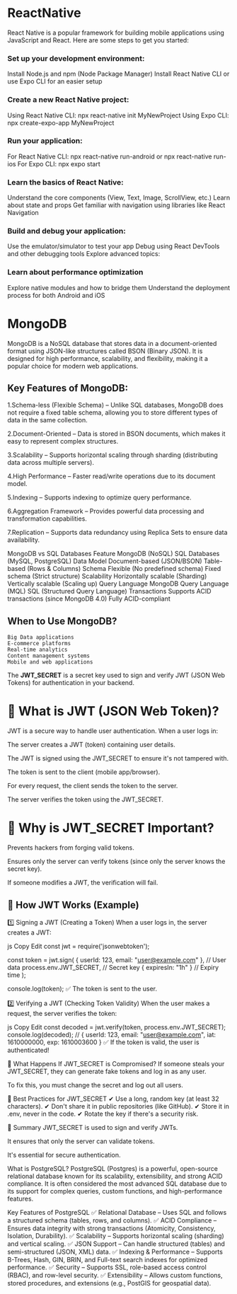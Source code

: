 # ReactNative
React Native is a popular framework for building mobile applications using JavaScript and React. Here are some steps to get you started:

### Set up your development environment:

Install Node.js and npm (Node Package Manager)
Install React Native CLI or use Expo CLI for an easier setup
### Create a new React Native project:

Using React Native CLI: npx react-native init MyNewProject
Using Expo CLI: npx create-expo-app MyNewProject
### Run your application:

For React Native CLI: npx react-native run-android or npx react-native run-ios
For Expo CLI: npx expo start
### Learn the basics of React Native:

Understand the core components (View, Text, Image, ScrollView, etc.)
Learn about state and props
Get familiar with navigation using libraries like React Navigation
### Build and debug your application:

Use the emulator/simulator to test your app
Debug using React DevTools and other debugging tools
Explore advanced topics:

### Learn about performance optimization
Explore native modules and how to bridge them
Understand the deployment process for both Android and iOS

# MongoDB 
MongoDB is a NoSQL database that stores data in a document-oriented format using JSON-like structures called BSON (Binary JSON). It is designed for high performance, scalability, and flexibility, making it a popular choice for modern web applications.

## **Key Features of MongoDB:**

1.Schema-less (Flexible Schema) – Unlike SQL databases, MongoDB does not require a fixed table schema, allowing you to store different types of data in the same collection.

2.Document-Oriented – Data is stored in BSON documents, which makes it easy to represent complex structures.

3.Scalability – Supports horizontal scaling through sharding (distributing data across multiple servers).

4.High Performance – Faster read/write operations due to its document model.

5.Indexing – Supports indexing to optimize query performance.

6.Aggregation Framework – Provides powerful data processing and transformation capabilities.

7.Replication – Supports data redundancy using Replica Sets to ensure data availability.

MongoDB vs SQL Databases
Feature	MongoDB (NoSQL)	SQL Databases (MySQL, PostgreSQL)
Data Model	Document-based (JSON/BSON)	Table-based (Rows & Columns)
Schema	Flexible (No predefined schema)	Fixed schema (Strict structure)
Scalability	Horizontally scalable (Sharding)	Vertically scalable (Scaling up)
Query Language	MongoDB Query Language (MQL)	SQL (Structured Query Language)
Transactions	Supports ACID transactions (since MongoDB 4.0)	Fully ACID-compliant

## When to Use MongoDB?
    Big Data applications
    E-commerce platforms
    Real-time analytics
    Content management systems
    Mobile and web applications


The **JWT_SECRET** is a secret key used to sign and verify JWT (JSON Web Tokens) for authentication in your backend.

# 🔹 What is JWT (JSON Web Token)?
JWT is a secure way to handle user authentication. When a user logs in:

The server creates a JWT (token) containing user details.

The JWT is signed using the JWT_SECRET to ensure it's not tampered with.

The token is sent to the client (mobile app/browser).

For every request, the client sends the token to the server.

The server verifies the token using the JWT_SECRET.

# 🔹 Why is JWT_SECRET Important?
Prevents hackers from forging valid tokens.

Ensures only the server can verify tokens (since only the server knows the secret key).

If someone modifies a JWT, the verification will fail.

## 🔹 How JWT Works (Example)
1️⃣ Signing a JWT (Creating a Token)
When a user logs in, the server creates a JWT:

js
Copy
Edit
const jwt = require('jsonwebtoken');

const token = jwt.sign(
  { userId: 123, email: "user@example.com" }, // User data
  process.env.JWT_SECRET, // Secret key
  { expiresIn: "1h" } // Expiry time
);

console.log(token);
✅ The token is sent to the user.

2️⃣ Verifying a JWT (Checking Token Validity)
When the user makes a request, the server verifies the token:

js
Copy
Edit
const decoded = jwt.verify(token, process.env.JWT_SECRET);
console.log(decoded); // { userId: 123, email: "user@example.com", iat: 1610000000, exp: 1610003600 }
✅ If the token is valid, the user is authenticated!

🔹 What Happens If JWT_SECRET is Compromised?
If someone steals your JWT_SECRET, they can generate fake tokens and log in as any user.

To fix this, you must change the secret and log out all users.

🔹 Best Practices for JWT_SECRET
✔ Use a long, random key (at least 32 characters).
✔ Don't share it in public repositories (like GitHub).
✔ Store it in .env, never in the code.
✔ Rotate the key if there's a security risk.

🔹 Summary
JWT_SECRET is used to sign and verify JWTs.

It ensures that only the server can validate tokens.

It's essential for secure authentication.



What is PostgreSQL?
PostgreSQL (Postgres) is a powerful, open-source relational database known for its scalability, extensibility, and strong ACID compliance. It is often considered the most advanced SQL database due to its support for complex queries, custom functions, and high-performance features.

Key Features of PostgreSQL
✅ Relational Database – Uses SQL and follows a structured schema (tables, rows, and columns).
✅ ACID Compliance – Ensures data integrity with strong transactions (Atomicity, Consistency, Isolation, Durability).
✅ Scalability – Supports horizontal scaling (sharding) and vertical scaling.
✅ JSON Support – Can handle structured (tables) and semi-structured (JSON, XML) data.
✅ Indexing & Performance – Supports B-Trees, Hash, GIN, BRIN, and Full-text search indexes for optimized performance.
✅ Security – Supports SSL, role-based access control (RBAC), and row-level security.
✅ Extensibility – Allows custom functions, stored procedures, and extensions (e.g., PostGIS for geospatial data).



